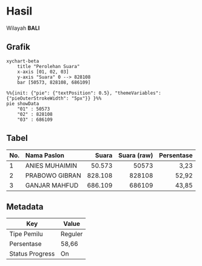 # Hasil

Wilayah **BALI**

## Grafik

```mermaid
xychart-beta
    title "Perolehan Suara"
    x-axis [01, 02, 03]
    y-axis "Suara" 0 --> 828108
    bar [50573, 828108, 686109]
```

```mermaid
%%{init: {"pie": {"textPosition": 0.5}, "themeVariables": {"pieOuterStrokeWidth": "5px"}} }%%
pie showData
    "01" : 50573
    "02" : 828108
    "03" : 686109
```

## Tabel

| No. | Nama Paslon    | Suara   | Suara (raw) | Persentase |
|:--- |:-------------- | -------:| -----------:| ----------:|
| 1   | ANIES MUHAIMIN | 50.573  | 50573       | 3,23       |
| 2   | PRABOWO GIBRAN | 828.108 | 828108      | 52,92      |
| 3   | GANJAR MAHFUD  | 686.109 | 686109      | 43,85      |


## Metadata

| Key             | Value   |
| --------------- | ------- |
| Tipe Pemilu     | Reguler |
| Persentase      | 58,66   |
| Status Progress | On      |



